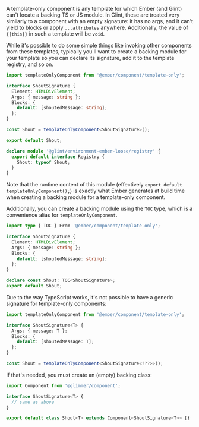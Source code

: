 A template-only component is any template for which Ember (and Glint) can't locate a backing TS or JS module. In Glint, these are treated very similarly to a component with an empty signature: it has no args, and it can't yield to blocks or apply `...attributes` anywhere. Additionally, the value of `{{this}}` in such a template will be `void`.

While it's possible to do some simple things like invoking other components from these templates, typically you'll want to create a backing module for your template so you can declare its signature, add it to the template registry, and so on.

```typescript
import templateOnlyComponent from '@ember/component/template-only';

interface ShoutSignature {
  Element: HTMLDivElement;
  Args: { message: string };
  Blocks: {
    default: [shoutedMessage: string];
  };
}

const Shout = templateOnlyComponent<ShoutSignature>();

export default Shout;

declare module '@glint/environment-ember-loose/registry' {
  export default interface Registry {
    Shout: typeof Shout;
  }
}
```

Note that the runtime content of this module (effectively `export default templateOnlyComponent();`) is exactly what Ember generates at build time when creating a backing module for a template-only component.

Additionally, you can create a backing module using the `TOC` type, which is a convenience alias for `templateOnlyComponent`.

```typescript
import type { TOC } From '@ember/component/template-only';

interface ShoutSignature {
  Element: HTMLDivElement;
  Args: { message: string };
  Blocks: {
    default: [shoutedMessage: string];
  };
}

declare const Shout: TOC<ShoutSignature>;
export default Shout;
```

Due to the way TypeScript works, it's not possible to have a generic signature for template-only components:

```typescript
import templateOnlyComponent from '@ember/component/template-only';

interface ShoutSignature<T> {
  Args: { message: T };
  Blocks: {
    default: [shoutedMessage: T];
  };
}

const Shout = templateOnlyComponent<ShoutSignature<???>>();
```

If that's needed, you must create an (empty) backing class:

```typescript
import Component from '@glimmer/component';

interface ShoutSignature<T> {
  // same as above
}

export default class Shout<T> extends Component<ShoutSignature<T>> {}
```
